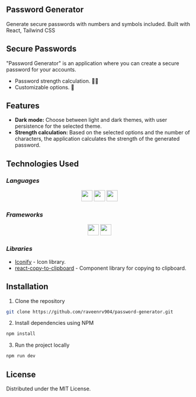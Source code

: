 ## Password Generator

Generate secure passwords with numbers and symbols included.
Built with React, Tailwind CSS

## Secure Passwords

"Password Generator" is an application where you can create a secure password for your accounts.

- Password strength calculation. 💪🏻
- Customizable options. 🔏

## Features

- **Dark mode:** Choose between light and dark themes, with user persistence for the selected theme.
- **Strength calculation:** Based on the selected options and the number of characters, the application calculates the strength of the generated password.

## Technologies Used

### _Languages_

<p align='center'>
    <img height="30" src="https://img.shields.io/badge/html5-%23E34F26.svg?style=for-the-badge&logo=html5&logoColor=white">
    <img height="30" src="https://img.shields.io/badge/css3-%231572B6.svg?style=for-the-badge&logo=css3&logoColor=white">
    <img height="30" src="https://img.shields.io/badge/javascript-%23323330.svg?style=for-the-badge&logo=javascript&logoColor=%23F7DF1E">
</p>

### _Frameworks_

<p align='center'>
    <img height="30" src="https://img.shields.io/badge/react-%2320232a.svg?style=for-the-badge&logo=react&logoColor=%2361DAFB">
    <img height="30" src="https://img.shields.io/badge/tailwindcss-%2338B2AC.svg?style=for-the-badge&logo=tailwind-css&logoColor=%23FFFFFF)">
</p>

### _Libraries_

- [Iconify](https://icon-sets.iconify.design) - Icon library.
- [react-copy-to-clipboard](https://www.npmjs.com/package/react-copy-to-clipboard) - Component library for copying to clipboard.

## Installation

1. Clone the repository

```sh {"id":"01HNWNFDBVCZG98E87401DQSJ8"}
git clone https://github.com/raveenrv904/password-generator.git
```

2. Install dependencies using NPM

```sh {"id":"01HNWNFDBVCZG98E8742JF2BSV"}
npm install
```

3. Run the project locally

```sh {"id":"01HNWNFDBVCZG98E87468HQV0S"}
npm run dev
```

## License

Distributed under the MIT License.
